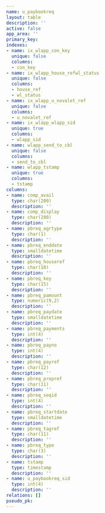 ```yaml
---
name: u_paybookreq
layout: table
description: ''
active: false
app_area: ''
primary_key: 
indexes:
- name: ix_wlapp_con_key
  unique: false
  columns:
  - con_key
- name: ix_wlapp_house_refwl_status
  unique: false
  columns:
  - house_ref
  - wl_status
- name: ix_wlapp_u_novalet_ref
  unique: false
  columns:
  - u_novalet_ref
- name: ix_wlapp_wlapp_sid
  unique: true
  columns:
  - wlapp_sid
- name: wlapp_send_to_cbl
  unique: false
  columns:
  - send_to_cbl
- name: wlapp_tstamp
  unique: true
  columns:
  - tstamp
columns:
- name: comp_avail
  type: char(200)
  description: ''
- name: comp_display
  type: char(200)
  description: ''
- name: pbreq_agrtype
  type: char(1)
  description: ''
- name: pbreq_enddate
  type: smalldatetime
  description: ''
- name: pbreq_houseref
  type: char(10)
  description: ''
- name: pbreq_key
  type: char(15)
  description: ''
- name: pbreq_pamount
  type: numeric(9,2)
  description: ''
- name: pbreq_paydate
  type: smalldatetime
  description: ''
- name: pbreq_payments
  type: int(4)
  description: ''
- name: pbreq_payno
  type: int(4)
  description: ''
- name: pbreq_payref
  type: char(12)
  description: ''
- name: pbreq_propref
  type: char(11)
  description: ''
- name: pbreq_seqid
  type: int(4)
  description: ''
- name: pbreq_startdate
  type: smalldatetime
  description: ''
- name: pbreq_tagref
  type: char(11)
  description: ''
- name: pbreq_type
  type: char(3)
  description: ''
- name: tstamp
  type: timestamp
  description: ''
- name: u_paybookreq_sid
  type: int(4)
  description: ''
relations: []
pseudo_pk: 
---
```


